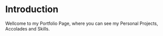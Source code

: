 # Introduction

Wellcome to my Portfolio Page, where you can see my Personal Projects, Accolades and Skills.
